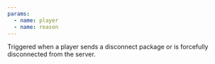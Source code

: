 ```yaml
---
params:
  - name: player
  - name: reason
---
```


Triggered when a player sends a disconnect package or is forcefully disconnected from the server.

